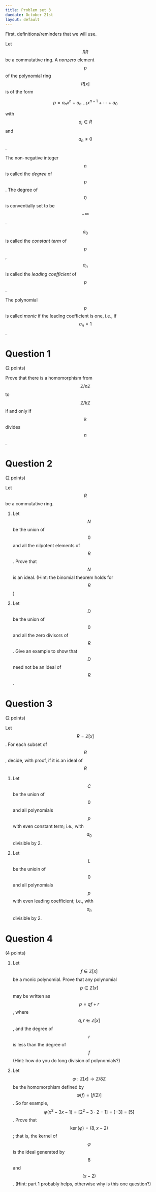 ```yaml
---
title: Problem set 3
duedate: October 21st
layout: default
---
```


First, definitions/reminders that we will use.

Let $$RR$$ be a commutative ring.  A *nonzero* element $$p$$ of the polynomial ring $$R[x]$$ is of the form

$$p=a_nx^n+a_{n-1}x^{n-1}+\cdots+a_0$$ 

with $$a_i\in R$$ and $$a_n\neq 0$$.

The non-negative integer $$n$$ is called the *degree* of $$p$$.  The degree of $$0$$ is conventially set to be $$-\infty$$.

$$a_0$$ is called the *constant term* of $$p$$, $$a_n$$ is called the *leading coefficient* of $$p$$. 

The polynomial $$p$$ is called *monic* if the leading coefficient is one, i.e., if $$a_n=1$$.



Question 1
====
(2 points)


Prove that there is a homomorphism from $$\mathbb{Z}/n\mathbb{Z}$$ to $$\mathbb{Z}/k\mathbb{Z}$$ if and only if $$k$$ divides $$n$$.

Question 2
====
(2 points)

Let $$R$$ be a commutative ring.

1. Let $$N$$ be the union of $$0$$ and all the nilpotent elements of $$R$$.  Prove that $$N$$ is an ideal.  (Hint: the binomial theorem holds for $$R$$)

2. Let $$D$$ be the union of $$0$$ and all the zero divisors of $$R$$.  Give an example to show that $$D$$ need not be an ideal of $$R$$.

Question 3
===
(2 points)

Let $$R=\mathbb{Z}[x]$$.  For each subset of $$R$$, decide, with proof, if it is an ideal of $$R$$

1. Let $$C$$ be the union of $$0$$ and all polynomials $$p$$ with even constant term; i.e., with $$a_0$$ divisible by 2.

2. Let $$L$$ be the unioin of $$0$$ and all polynomials $$p$$ with even leading coefficient; i.e., with $$a_n$$ divisible by 2.

Question 4
====
(4 points)

1.  Let $$f\in \mathbb{Z}[x]$$ be a monic polynomial.  Prove that any polynomial $$p\in \mathbb{Z}[x]$$ may be written as $$p=qf+r$$, where $$q,r\in\mathbb{Z}[x]$$, and the degree of $$r$$ is less than the degree of $$f$$ (Hint: how do you do long division of polynomials?)

2. Let $$\varphi:\mathbb{Z}[x]\to\mathbb{Z}/8\mathbb{Z}$$ be the homomorphism defined by $$\varphi(f)=[f(2)]$$.  So for example, $$\varphi(x^2-3x-1)=[2^2-3\cdot 2-1]=[-3]=[5]$$.  Prove that $$\ker(\varphi)=(8,x-2)$$; that is, the kernel of $$\varphi$$ is the ideal generated by $$8$$ and $$(x-2)$$.  (Hint: part 1 probably helps, otherwise why is this one question?)
